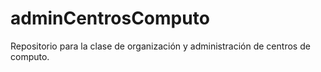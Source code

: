 # adminCentrosComputo
Repositorio para la clase de organización y administración de centros de computo.

